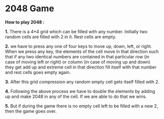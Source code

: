 # 2048 Game

<p><strong>How to play 2048 :</strong></p>
<p><strong>1.</strong> There is a 4*4 grid which can be filled with any number. Initially two random cells are filled with 2 in it. Rest cells are empty.</p>

<p><strong>2.</strong> we have to press any one of four keys to move up, down, left, or right. When we press any key, the elements of the cell move in that direction such that if any two identical numbers are contained in that particular row (in case of moving left or right) or column (in case of moving up and down) they get add up and extreme cell in that direction fill itself with that number and rest cells goes empty again.</p>

<p><strong>3.</strong> After this grid compression any random empty cell gets itself filled with 2.</p>

<p><strong>4.</strong> Following the above process we have to double the elements by adding up and make 2048 in any of the cell. If we are able to do that we wins.</p>

<p><strong>5.</strong> But if during the game there is no empty cell left to be filled with a new 2, then the game goes over.</p>
